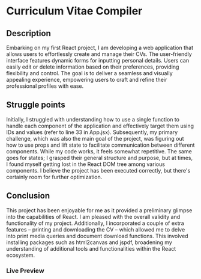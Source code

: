 # Curriculum Vitae Compiler

## Description

Embarking on my first React project, I am developing a web application that allows users to effortlessly create and manage their CVs. The user-friendly interface features dynamic forms for inputting personal details. Users can easily edit or delete information based on their preferences, providing flexibility and control. The goal is to deliver a seamless and visually appealing experience, empowering users to craft and refine their professional profiles with ease.

## Struggle points

Initially, I struggled with understanding how to use a single function to handle each component of the application and effectively target them using IDs and values (refer to line 33 in App.jsx). Subsequently, my primary challenge, which was also the main goal of the project, was figuring out how to use props and lift state to facilitate communication between different components. While my code works, it feels somewhat repetitive. The same goes for states; I grasped their general structure and purpose, but at times, I found myself getting lost in the React DOM tree among various components. I believe the project has been executed correctly, but there's certainly room for further optimization.

## Conclusion


This project has been enjoyable for me as it provided a preliminary glimpse into the capabilities of React. I am pleased with the overall validity and functionality of my project. Additionally, I incorporated a couple of extra features – printing and downloading the CV – which allowed me to delve into print media queries and document download functions. This involved installing packages such as html2canvas and jspdf, broadening my understanding of additional tools and functionalities within the React ecosystem.

### Live Preview

